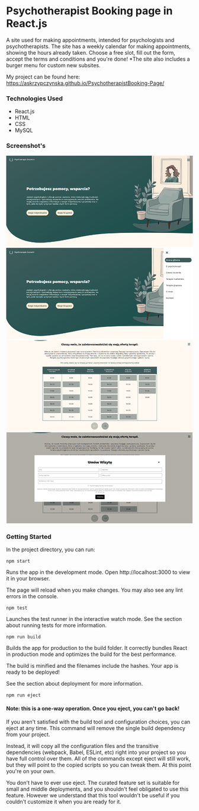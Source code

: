 # Psychotherapist Booking page in React.js
A site used for making appointments, intended for psychologists and psychotherapists. The site has a weekly calendar for making appointments, showing the hours already taken. Choose a free slot, fill out the form, accept the terms and conditions and you're done!
*The site also includes a burger menu for custom new subsites.

My project can be found here: https://askrzypczynska.github.io/PsychotherapistBooking-Page/

### Technologies Used
* React.js
* HTML
* CSS
* MySQL

### Screenshot's

![PsychotherapistBooking](./readmeImg/1.png)
![PsychotherapistBooking](./readmeImg/2.png)
![PsychotherapistBooking Calendar](./readmeImg/3.png)
![PsychotherapistBooking Form](./readmeImg/4.png)

### Getting Started
In the project directory, you can run:
```
npm start
```
Runs the app in the development mode.
Open http://localhost:3000 to view it in your browser.

The page will reload when you make changes.
You may also see any lint errors in the console.
```
npm test
```
Launches the test runner in the interactive watch mode.
See the section about running tests for more information.
```
npm run build
```
Builds the app for production to the build folder.
It correctly bundles React in production mode and optimizes the build for the best performance.

The build is minified and the filenames include the hashes.
Your app is ready to be deployed!

See the section about deployment for more information.
```
npm run eject
```
#### Note: this is a one-way operation. Once you eject, you can't go back!

If you aren't satisfied with the build tool and configuration choices, you can eject at any time. This command will remove the single build dependency from your project.

Instead, it will copy all the configuration files and the transitive dependencies (webpack, Babel, ESLint, etc) right into your project so you have full control over them. All of the commands except eject will still work, but they will point to the copied scripts so you can tweak them. At this point you're on your own.

You don't have to ever use eject. The curated feature set is suitable for small and middle deployments, and you shouldn't feel obligated to use this feature. However we understand that this tool wouldn't be useful if you couldn't customize it when you are ready for it.
